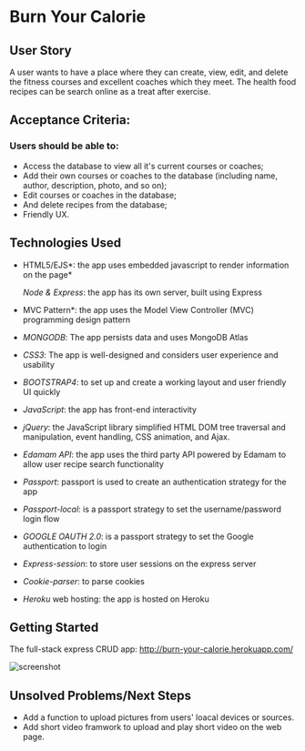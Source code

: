 # **Burn Your Calorie**

## **User Story**

A user wants to have a place where they can create, view, edit, and delete the fitness courses and excellent coaches which they meet. The health food recipes can be search online as a treat after exercise.

## Acceptance Criteria:

### Users should be able to:

- Access the database to view all it's current courses or coaches;
- Add their own courses or coaches to the database (including name, author, description, photo, and so on);
- Edit courses or coaches in the database;
- And delete recipes from the database;
- Friendly UX.

## **Technologies Used**

- HTML5/EJS*: the app uses embedded javascript to render information on the page*

  *Node & Express*: the app has its own server, built using Express

- MVC Pattern*: the app uses the Model View Controller (MVC) programming design pattern

- *MONGODB*: The app persists data and uses MongoDB Atlas

- *CSS3*: The app is well-designed and considers user experience and usability

- *BOOTSTRAP4*: to set up and create a working layout and user friendly UI quickly

- *JavaScript*: the app has front-end interactivity

- *jQuery*: the JavaScript library simplified HTML DOM tree traversal and manipulation, event handling, CSS animation, and Ajax. 

- *Edamam API*: the app uses the third party API powered by Edamam to allow user recipe search functionality

- *Passport*: passport is used to create an authentication strategy for the app

- *Passport-local*: is a passport strategy to set the username/password login flow

- *GOOGLE OAUTH 2.0*: is a passport strategy to set the Google authentication to login

- *Express-session*: to store user sessions on the express server

- *Cookie-parser*: to parse cookies

- *Heroku* web hosting: the app is hosted on Heroku

## **Getting Started**

The  full-stack express CRUD app: http://burn-your-calorie.herokuapp.com/



![screenshot](https://github.com/chenyanghmilu/BYC/blob/master/assets/Index-Screen-Shot.png?raw=true)

##  **Unsolved Problems/Next Steps**

- Add a function to upload pictures from users' loacal devices or sources.
- Add short video framwork to upload and play short video on the web page.

